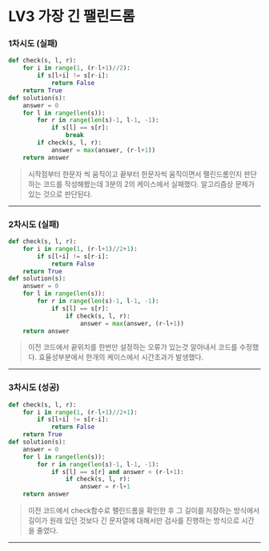 # LV3 가장 긴 팰린드롬

### 1차시도 (실패)
```py
def check(s, l, r):
    for i in range(1, (r-l+1)//2):
        if s[l+i] != s[r-i]:
            return False
    return True
def solution(s):
    answer = 0
    for l in range(len(s)):
        for r in range(len(s)-1, l-1, -1):
            if s[l] == s[r]:
                break
        if check(s, l, r):
            answer = max(answer, (r-l+1))
    return answer
```
>시작점부터 한문자 씩 움직이고 끝부터 한문자씩 움직이면서 팰린드롬인지 판단하는 코드를 작성해봤는데 3분의 2의 케이스에서 실패했다. 알고리즘상 문제가 있는 것으로 판단된다.

*****

### 2차시도 (실패)
```py
def check(s, l, r):
    for i in range(1, (r-l+1)//2+1):
        if s[l+i] != s[r-i]:
            return False
    return True
def solution(s):
    answer = 0
    for l in range(len(s)):
        for r in range(len(s)-1, l-1, -1):
            if s[l] == s[r]:
                if check(s, l, r):
                    answer = max(answer, (r-l+1))
    return answer
```
> 이전 코드에서 끝위치를 한번만 설정하는 오류가 있는것 알아내서 코드를 수정했다. 효율성부분에서 한개의 케이스에서 시간초과가 발생했다.

*****

### 3차시도 (성공)
```py
def check(s, l, r):
    for i in range(1, (r-l+1)//2+1):
        if s[l+i] != s[r-i]:
            return False
    return True
def solution(s):
    answer = 0
    for l in range(len(s)):
        for r in range(len(s)-1, l-1, -1):
            if s[l] == s[r] and answer < (r-l+1):
                if check(s, l, r):
                    answer = r-l+1
    return answer
```
> 이전 코드에서 check함수로 팰린드롬을 확인한 후 그 길이를 저장하는 방식에서 길이가 원래 있던 것보다 긴 문자열에 대해서만 검사를 진행하는 방식으로 시간을 줄였다.

*****
